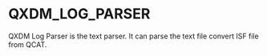# QXDM_LOG_PARSER
QXDM Log Parser is the text parser. It can parse the text file convert ISF file from QCAT.
